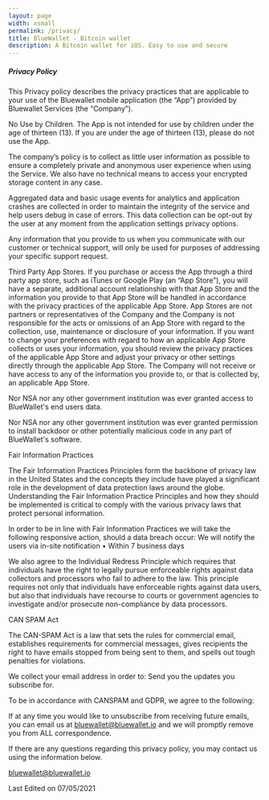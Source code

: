 ```yaml
---
layout: page
width: xsmall
permalink: /privacy/
title: BlueWallet - Bitcoin wallet
description: A Bitcoin wallet for iOS. Easy to use and secure
---
```


##### Privacy Policy

This Privacy policy describes the privacy practices that are applicable to your use of the Bluewallet mobile application (the “App”) provided by Bluewallet Services (the “Company”).

No Use by Children. The App is not intended for use by children under the age of thirteen (13). If you are under the age of thirteen (13), please do not use the App.

The company’s policy is to collect as little user information as possible to ensure a completely private and anonymous user experience when using the Service. We also have no technical means to access your encrypted storage content in any case.

Aggregated data and basic usage events for analytics and application crashes are collected in order to maintain the integrity of the service and help users debug in case of errors. This data collection can be opt-out by the user at any moment from the application settings privacy options. 

Any information that you provide to us when you communicate with our customer or technical support, will only be used for purposes of addressing your specific support request.

Third Party App Stores. If you purchase or access the App through a third party app store, such as iTunes or Google Play (an “App Store”), you will have a separate, additional account relationship with that App Store and the information you provide to that App Store will be handled in accordance with the privacy practices of the applicable App Store. App Stores are not partners or representatives of the Company and the Company is not responsible for the acts or omissions of an App Store with regard to the collection, use, maintenance or disclosure of your information. If you want to change your preferences with regard to how an applicable App Store collects or uses your information, you should review the privacy practices of the applicable App Store and adjust your privacy or other settings directly through the applicable App Store. The Company will not receive or have access to any of the information you provide to, or that is collected by, an applicable App Store.

Nor NSA nor any other government institution was ever granted access to BlueWallet's end users data.

Nor NSA nor any other government institution was ever granted permission to install backdoor or other potentially malicious code in any part of BlueWallet's software.

Fair Information Practices

The Fair Information Practices Principles form the backbone of privacy law in the United States and the concepts they include have played a significant role in the development of data protection laws around the globe. Understanding the Fair Information Practice Principles and how they should be implemented is critical to comply with the various privacy laws that protect personal information.

In order to be in line with Fair Information Practices we will take the following responsive action, should a data breach occur:
We will notify the users via in-site notification
• Within 7 business days

We also agree to the Individual Redress Principle which requires that individuals have the right to legally pursue enforceable rights against data collectors and processors who fail to adhere to the law. This principle requires not only that individuals have enforceable rights against data users, but also that individuals have recourse to courts or government agencies to investigate and/or prosecute non-compliance by data processors.

CAN SPAM Act

The CAN-SPAM Act is a law that sets the rules for commercial email, establishes requirements for commercial messages, gives recipients the right to have emails stopped from being sent to them, and spells out tough penalties for violations.

We collect your email address in order to:
Send you the updates you subscribe for.

To be in accordance with CANSPAM and GDPR, we agree to the following:

If at any time you would like to unsubscribe from receiving future emails, you can email us at bluewallet@bluewallet.io and we will promptly remove you from ALL correspondence.

If there are any questions regarding this privacy policy, you may contact us using the information below.

bluewallet@bluewallet.io

Last Edited on 07/05/2021

